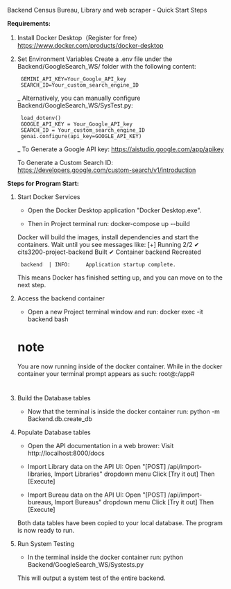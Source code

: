 Backend Census Bureau, Library and web scraper - Quick Start Steps

**Requirements:**
1. Install Docker Desktop（Register for free）
    https://www.docker.com/products/docker-desktop

2. Set Environment Variables
    Create a .env file under the Backend/GoogleSearch_WS/ folder with the following content:

        GEMINI_API_KEY=Your_Google_API_key
        SEARCH_ID=Your_custom_search_engine_ID
    _
    Alternatively, you can manually configure Backend/GoogleSearch_WS/SysTest.py:

        load_dotenv()
        GOOGLE_API_KEY = Your_Google_API_key
        SEARCH_ID = Your_custom_search_engine_ID
        genai.configure(api_key=GOOGLE_API_KEY)
    _
    To Generate a Google API key: https://aistudio.google.com/app/apikey

    To Generate a Custom Search ID: https://developers.google.com/custom-search/v1/introduction


**Steps for Program Start:**

1. Start Docker Services
    - Open the Docker Desktop application "Docker Desktop.exe".

    - Then in Project terminal run:
        docker-compose up --build


    Docker will build the images, install dependencies and start the containers.
    Wait until you see messages like:
        [+] Running 2/2
        ✔ cits3200-project-backend  Built
        ✔ Container backend         Recreated

        backend  | INFO:     Application startup complete.      

    This means Docker has finished setting up, and you can move on to the next step.


2. Access the backend container

    - Open a new Project terminal window and run:
        docker exec -it backend bash

    # note
    You are now running inside of the docker container.
    While in the docker container your terminal prompt appears as such:
        root@<container-id>:/app#
    #


3. Build the Database tables

    - Now that the terminal is inside the docker container run:
        python -m Backend.db.create_db
    

4. Populate Database tables

    -  Open the API documentation in a web brower:
        Visit http://localhost:8000/docs

    -  Import Library data on the API UI:
        Open "[POST] /api/import-libraries,  Import Libraries" dropdown menu
        Click [Try it out]
        Then [Execute]
    
    -  Import Bureau data on the API UI:
        Open "[POST] /api/import-bureaus,   Import Bureaus" dropdown menu
        Click [Try it out]
        Then [Execute]
    
    Both data tables have been copied to your local database.
    The program is now ready to run.


5. Run System Testing

    - In the terminal inside the docker container run:
        python Backend/GoogleSearch_WS/Systests.py
    
    This will output a system test of the entire backend.